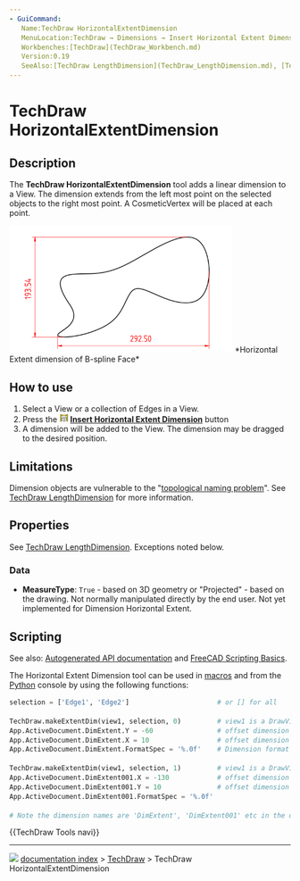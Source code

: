 ```yaml
---
- GuiCommand:
   Name:TechDraw HorizontalExtentDimension
   MenuLocation:TechDraw → Dimensions → Insert Horizontal Extent Dimension
   Workbenches:[TechDraw](TechDraw_Workbench.md)
   Version:0.19
   SeeAlso:[TechDraw LengthDimension](TechDraw_LengthDimension.md), [TechDraw VerticalExtentDimension](TechDraw_VerticalExtentDimension.md)
---
```


# TechDraw HorizontalExtentDimension

## Description

The **TechDraw HorizontalExtentDimension** tool adds a linear dimension to a View. The dimension extends from the left most point on the selected objects to the right most point. A CosmeticVertex will be placed at each point.

 <img alt="" src=images/TechDraw_Dimension_Horizontal_Extent_example.png  style="width:400px;">  
*Horizontal Extent dimension of B-spline Face*

## How to use 

1.  Select a View or a collection of Edges in a View.
2.  Press the **<img src="images/TechDraw_HorizontalExtentDimension.svg" width=16px> [Insert Horizontal Extent Dimension](TechDraw_HorizontalExtentDimension.md)** button
3.  A dimension will be added to the View. The dimension may be dragged to the desired position.

## Limitations

Dimension objects are vulnerable to the \"[topological naming problem](Topological_naming_problem.md)\". See [TechDraw LengthDimension](TechDraw_LengthDimension.md) for more information.

## Properties

See [TechDraw LengthDimension](TechDraw_LengthDimension#Properties.md). Exceptions noted below.

### Data

-    **MeasureType**: `True` - based on 3D geometry or \"Projected\" - based on the drawing. Not normally manipulated directly by the end user. Not yet implemented for Dimension Horizontal Extent.

## Scripting

See also: [Autogenerated API documentation](https://freecad.github.io/SourceDoc/) and [FreeCAD Scripting Basics](FreeCAD_Scripting_Basics.md).

The Horizontal Extent Dimension tool can be used in [macros](Macros.md) and from the [Python](Python.md) console by using the following functions:

 
```python
selection = ['Edge1', 'Edge2']                      # or [] for all

TechDraw.makeExtentDim(view1, selection, 0)         # view1 is a DrawViewPart; 0 for horizontal
App.ActiveDocument.DimExtent.Y = -60                # offset dimension line from dimensioned edges in Y direction
App.ActiveDocument.DimExtent.X = 10                 # offset dimension text along dimension line in X direction
App.ActiveDocument.DimExtent.FormatSpec = '%.0f'    # Dimension format

TechDraw.makeExtentDim(view1, selection, 1)         # view1 is a DrawViewPart; 1 for vertical
App.ActiveDocument.DimExtent001.X = -130            # offset dimension line from dimensioned edges in X direction
App.ActiveDocument.DimExtent001.Y = 10              # offset dimension text along dimension line in Y direction
App.ActiveDocument.DimExtent001.FormatSpec = '%.0f'

# Note the dimension names are 'DimExtent', 'DimExtent001' etc in the order created.
```




 {{TechDraw Tools navi}}



---
![](images/Right_arrow.png) [documentation index](../README.md) > [TechDraw](TechDraw_Workbench.md) > TechDraw HorizontalExtentDimension

